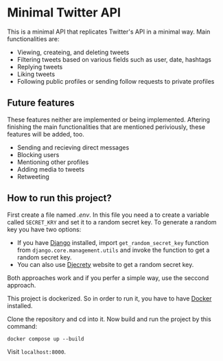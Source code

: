 # Minimal Twitter API

This is a minimal API that replicates Twitter's API in a minimal way. Main functionalities are:

- Viewing, createing, and deleting tweets
- Filtering tweets based on various fields such as user, date, hashtags
- Replying tweets
- Liking tweets
- Following public profiles or sending follow requests to private profiles

## Future features

These features neither are implemented or being implemented. Aftering finishing the main functionalities that are mentioned periviously, these features will be added, too.

- Sending and recieving direct messages
- Blocking users
- Mentioning other profiles
- Adding media to tweets
- Retweeting

## How to run this project?

First create a file named _.env_. In this file you need a to create a variable called `SECRET_KRY` and set it to a random secret key.
To generate a random key you have two options:

- If you have [Django](https://www.djangoproject.com/) installed, import `get_random_secret_key` function from `django.core.management.utils` and invoke the function to get a random secret key.
- You can also use [Djecrety](https://djecrety.ir/) website to get a random secret key.

Both approaches work and if you perfer a simple way, use the seccond approach.

This project is dockerized. So in order to run it, you have to have [Docker](https://www.docker.com/) installed.

Clone the repository and cd into it. Now build and run the project by this command:

```shell
docker compose up --build
```

Visit `localhost:8000`.
